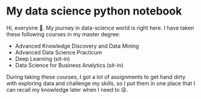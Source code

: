 # My data science python notebook
Hi, everyone :house_with_garden:. My journey in data-science world is right here. I have taken these following courses in my master degree:
- Advanced Knowledge Discovery and Data Mining
- Advanced Data Science Practicum 
- Deep Learning (sit-in)
- Data Science for Business Analytics (sit-in)

During taking these courses, I got a lot of assignments to get hand dirty with exploring data and challenge my skills, so I put them in one place that I can recall my knowledge later when I need to :stuck_out_tongue_winking_eye:.
